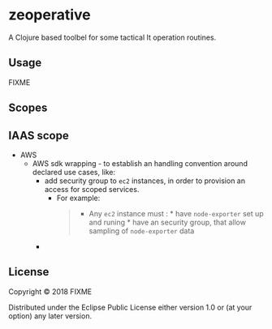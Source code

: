 # zeoperative

A Clojure based toolbel for some tactical It operation routines.

## Usage

FIXME

## Scopes

## IAAS scope

* AWS
  * AWS sdk wrapping - to establish an handling convention around declared use cases, like:
    * add security group to `ec2` instances, in order to provision an access for scoped services.
      * For example:
        > * Any `ec2` instance must :
            * have `node-exporter` set up and runing
            * have an security group, that allow sampling of `node-exporter` data
    *

## License

Copyright © 2018 FIXME

Distributed under the Eclipse Public License either version 1.0 or (at
your option) any later version.
